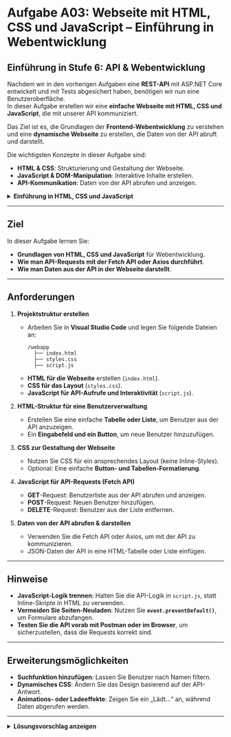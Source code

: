 # Aufgabe A03: Webseite mit HTML, CSS und JavaScript – Einführung in Webentwicklung

## Einführung in Stufe 6: API & Webentwicklung

Nachdem wir in den vorherigen Aufgaben eine **REST-API** mit ASP.NET Core entwickelt und mit Tests abgesichert haben, benötigen wir nun eine Benutzeroberfläche.  
In dieser Aufgabe erstellen wir eine **einfache Webseite mit HTML, CSS und JavaScript**, die mit unserer API kommuniziert.  

Das Ziel ist es, die Grundlagen der **Frontend-Webentwicklung** zu verstehen und eine **dynamische Webseite** zu erstellen, die Daten von der API abruft und darstellt.

Die wichtigsten Konzepte in dieser Aufgabe sind:
- **HTML & CSS**: Strukturierung und Gestaltung der Webseite.
- **JavaScript & DOM-Manipulation**: Interaktive Inhalte erstellen.
- **API-Kommunikation**: Daten von der API abrufen und anzeigen.


<details>
<summary><strong>Einführung in HTML, CSS und JavaScript</strong></summary>

## **1. Was ist HTML?**
**HTML (Hypertext Markup Language)** ist die **Struktur** einer Webseite.  
Es beschreibt, welche **Elemente** auf einer Seite vorhanden sind, z. B. Überschriften, Absätze, Links oder Bilder.

### **Beispiel für ein einfaches HTML-Dokument:**
```html
<!DOCTYPE html>
<html lang="de">
<head>
    <meta charset="UTF-8">
    <title>Meine erste Webseite</title>
</head>
<body>
    <h1>Hallo Welt!</h1>
    <p>Das ist meine erste Webseite mit HTML.</p>
</body>
</html>
```

Wichtige HTML-Elemente:
| **Tag**               | **Beschreibung**                          |
|-----------------------|------------------------------------------|
| `<h1>` - `<h6>`      | Überschriften (h1 = größte, h6 = kleinste) |
| `<p>`                | Absatz (Paragraph)                        |
| `<a href="url">`     | Link zu einer anderen Seite              |
| `<img src="bild.jpg">` | Bild einfügen                           |
| `<ul><li></li></ul>` | Unsortierte Liste mit Einträgen          |

## **2. Was ist CSS?**
CSS (Cascading Style Sheets) bestimmt das Aussehen einer Webseite.
Es ermöglicht das Ändern von Farben, Schriftarten, Abständen, Layouts und mehr.

### Beispiel für CSS:
```css
body {
    background-color: lightgray;
    font-family: Arial, sans-serif;
}

h1 {
    color: blue;
    text-align: center;
}

p {
    font-size: 18px;
}
```

### Wie wird CSS eingebunden?
- Intern (im `<style>`-Tag in HTML)
- Extern (eine separate `styles.css`-Datei)
- Inline (direkt im HTML-Tag, sollte aber vermieden werden)

#### Externes CSS einbinden:

```html
<head>
    <link rel="stylesheet" href="styles.css">
</head>
```

## **3. Was ist JavaScript?**
JavaScript (JS) macht Webseiten interaktiv.
Damit kann man Buttons anklicken, Inhalte dynamisch laden, Eingaben validieren und vieles mehr.

### Beispiel für JavaScript:
```js
document.addEventListener("DOMContentLoaded", () => {
    document.getElementById("btn").addEventListener("click", () => {
        alert("Hallo, das ist eine Interaktion mit JavaScript!");
    });
});
```

### JavaScript-Grundlagen:
| **Begriff**                | **Beschreibung**                          |
|----------------------------|------------------------------------------|
| `let` / `const`           | Variablen in JavaScript                 |
| `document.getElementById()` | Greift auf HTML-Elemente zu             |
| `addEventListener()`       | Reagiert auf Benutzeraktionen           |
| `fetch()`                  | Ruft Daten von einer API ab             |
| `console.log()`            | Gibt Werte in der Entwicklerkonsole aus |

## **4. JavaScript mit HTML verbinden**
JavaScript kann in einer separaten Datei (`script.js`) gespeichert und in HTML eingebunden werden:

```html
<script src="script.js"></script>
```
Dadurch bleibt der Code übersichtlich und wiederverwendbar.

## **5. API-Requests mit der Fetch API**
Webseiten können Daten aus einer API abrufen und anzeigen.

### Beispiel: Eine API-Abfrage mit Fetch
```js
fetch("https://jsonplaceholder.typicode.com/users")
    .then(response => response.json())
    .then(data => console.log(data))
    .catch(error => console.error("Fehler:", error));
```

Erklärung:

- `fetch(URL)` sendet eine Anfrage an die API.
- `.then(response => response.json())` verarbeitet die Antwort als JSON.
- `.catch(error => ...)` fängt Fehler ab.

</details> 

---

## Ziel

In dieser Aufgabe lernen Sie:
- **Grundlagen von HTML, CSS und JavaScript** für Webentwicklung.
- **Wie man API-Requests mit der Fetch API oder Axios durchführt**.
- **Wie man Daten aus der API in der Webseite darstellt**.

---

## Anforderungen

1. **Projektstruktur erstellen**
   - Arbeiten Sie in **Visual Studio Code** und legen Sie folgende Dateien an:
     ```
     /webapp
       ├── index.html
       ├── styles.css
       ├── script.js
     ```
   - **HTML für die Webseite** erstellen (`index.html`).
   - **CSS für das Layout** (`styles.css`).
   - **JavaScript für API-Aufrufe und Interaktivität** (`script.js`).

2. **HTML-Struktur für eine Benutzerverwaltung**
   - Erstellen Sie eine einfache **Tabelle oder Liste**, um Benutzer aus der API anzuzeigen.
   - Ein **Eingabefeld und ein Button**, um neue Benutzer hinzuzufügen.

3. **CSS zur Gestaltung der Webseite**
   - Nutzen Sie CSS für ein ansprechendes Layout (keine Inline-Styles).
   - Optional: Eine einfache **Button- und Tabellen-Formatierung**.

4. **JavaScript für API-Requests (Fetch API)**
   - **GET**-Request: Benutzerliste aus der API abrufen und anzeigen.
   - **POST**-Request: Neuen Benutzer hinzufügen.
   - **DELETE**-Request: Benutzer aus der Liste entfernen.

5. **Daten von der API abrufen & darstellen**
   - Verwenden Sie die Fetch API oder Axios, um mit der API zu kommunizieren.
   - JSON-Daten der API in eine HTML-Tabelle oder Liste einfügen.

---

## Hinweise

- **JavaScript-Logik trennen**: Halten Sie die API-Logik in `script.js`, statt Inline-Skripte in HTML zu verwenden.
- **Vermeiden Sie Seiten-Neuladen**: Nutzen Sie **`event.preventDefault()`**, um Formulare abzufangen.
- **Testen Sie die API vorab mit Postman oder im Browser**, um sicherzustellen, dass die Requests korrekt sind.

---

## Erweiterungsmöglichkeiten

- **Suchfunktion hinzufügen**: Lassen Sie Benutzer nach Namen filtern.
- **Dynamisches CSS**: Ändern Sie das Design basierend auf der API-Antwort.
- **Animations- oder Ladeeffekte**: Zeigen Sie ein „Lädt…“ an, während Daten abgerufen werden.

---

<details>
<summary><strong>Lösungsvorschlag anzeigen</strong></summary>

### **1. HTML-Grundstruktur**
```html
<!DOCTYPE html>
<html lang="de">
<head>
    <meta charset="UTF-8">
    <meta name="viewport" content="width=device-width, initial-scale=1.0">
    <title>Benutzerverwaltung</title>
    <link rel="stylesheet" href="styles.css">
</head>
<body>
    <h1>Benutzerverwaltung</h1>
    <form id="userForm">
        <input type="text" id="username" placeholder="Benutzername eingeben" required>
        <button type="submit">Benutzer hinzufügen</button>
    </form>
    <ul id="userList"></ul>
    <script src="script.js"></script>
</body>
</html>
```

### **2. CSS für Layout & Buttons**
```css
body {
    font-family: Arial, sans-serif;
    text-align: center;
}

button {
    background-color: #28a745;
    color: white;
    border: none;
    padding: 10px 15px;
    cursor: pointer;
}

button:hover {
    background-color: #218838;
}
```

### **3. JavaScript für API-Requests**
```js
document.addEventListener("DOMContentLoaded", () => {
    const apiUrl = "http://localhost:5000/api/customers"; // URL zur API
    const userList = document.getElementById("userList");
    const userForm = document.getElementById("userForm");
    const usernameInput = document.getElementById("username");

    async function fetchUsers() {
        try {
            const response = await fetch(apiUrl);
            const users = await response.json();
            userList.innerHTML = ""; 
            users.forEach(user => {
                const li = document.createElement("li");
                li.textContent = `${user.name} (${user.id})`;
                
                const deleteBtn = document.createElement("button");
                deleteBtn.textContent = "Löschen";
                deleteBtn.onclick = () => deleteUser(user.id);
                
                li.appendChild(deleteBtn);
                userList.appendChild(li);
            });
        } catch (error) {
            console.error("Fehler beim Abrufen der Benutzer:", error);
        }
    }

    async function addUser(event) {
        event.preventDefault();
        const username = usernameInput.value.trim();
        if (!username) return;

        try {
            await fetch(apiUrl, {
                method: "POST",
                headers: { "Content-Type": "application/json" },
                body: JSON.stringify({ name: username })
            });
            usernameInput.value = "";
            fetchUsers(); 
        } catch (error) {
            console.error("Fehler beim Hinzufügen des Benutzers:", error);
        }
    }

    async function deleteUser(id) {
        try {
            await fetch(`${apiUrl}/${id}`, { method: "DELETE" });
            fetchUsers(); 
        } catch (error) {
            console.error("Fehler beim Löschen des Benutzers:", error);
        }
    }

    userForm.addEventListener("submit", addUser);
    fetchUsers(); 
});
```
</details>
